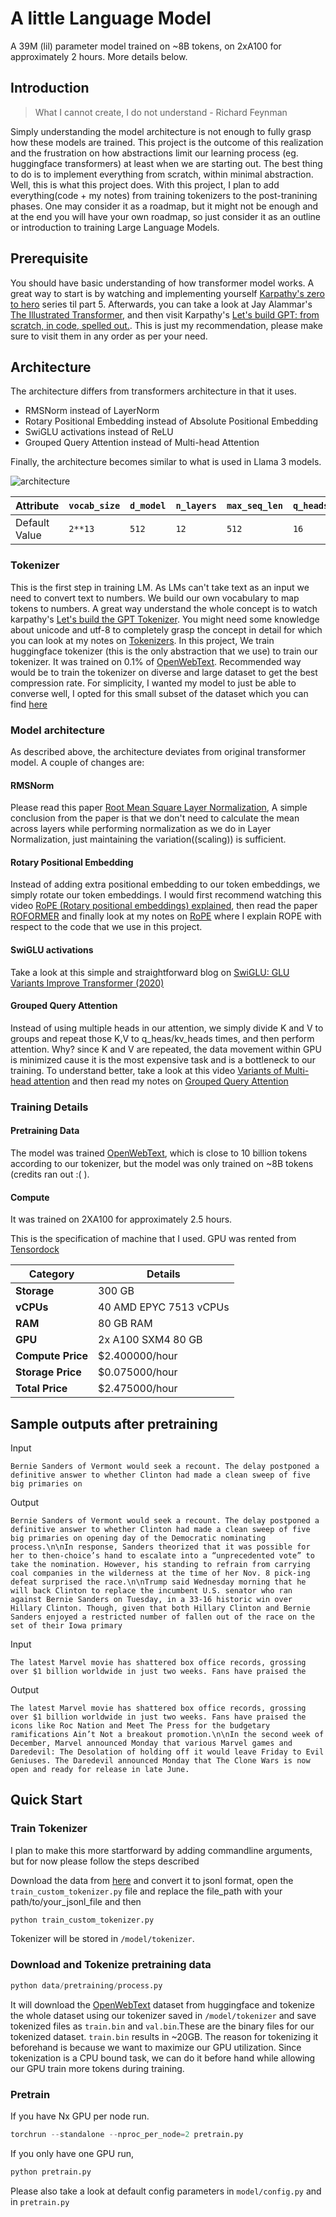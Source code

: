 # A little Language Model

A 39M (lil) parameter model trained on ~8B tokens, on 2xA100 for approximately 2 hours. More details below.

## Introduction

> What I cannot create, I do not understand - Richard Feynman

Simply understanding the model architecture is not enough to fully grasp how these models are trained. This project is the outcome of this realization and the frustration on how abstractions limit our learning process (eg. huggingface transformers) at least when we are starting out. The best thing to do is to implement everything from scratch, within minimal abstraction. Well, this is what this project does. With this project, I plan to add everything(code + my notes) from training tokenizers to the post-tranining phases. One may consider it as a roadmap, but it might not be enough and at the end you will have your own roadmap, so just consider it as an outline or introduction to training Large Language Models.

## Prerequisite

You should have basic understanding of how transformer model works. A great way to start is by watching and implementing yourself [Karpathy's zero to hero](https://www.youtube.com/watch?v=VMj-3S1tku0&list=PLAqhIrjkxbuWI23v9cThsA9GvCAUhRvKZ) series til part 5. Afterwards, you can take a look at Jay Alammar's [The Illustrated Transformer](https://jalammar.github.io/illustrated-transformer/), and then visit Karpathy's [Let's build GPT: from scratch, in code, spelled out.](https://youtu.be/kCc8FmEb1nY?si=ZyI_mMpGKGfUlkFV). This is just my recommendation, please make sure to visit them in any order as per your need.

## Architecture

The architecture differs from transformers architecture in that it uses.

- RMSNorm instead of LayerNorm
- Rotary Positional Embedding instead of Absolute Positional Embedding
- SwiGLU activations instead of ReLU
- Grouped Query Attention instead of Multi-head Attention

Finally, the architecture becomes similar to what is used in Llama 3 models.

![architecture](/misc/lilLM_architecture.png)

| Attribute     | `vocab_size` | `d_model` | `n_layers` | `max_seq_len` | `q_heads` | `kv_heads` | `max_batch_size` |
| ------------- | ------------ | --------- | ---------- | ------------- | --------- | ---------- | ---------------- |
| Default Value | `2**13`      | `512`     | `12`       | `512`         | `16`      | `8`        | `32`             |

### Tokenizer

This is the first step in training LM. As LMs can't take text as an input we need to convert text to numbers. We build our own vocabulary to map tokens to numbers. A great way understand the whole concept is to watch karpathy's [Let's build the GPT Tokenizer](https://www.youtube.com/watch?v=zduSFxRajkE&t=3301s). You might need some knowledge about unicode and utf-8 to completely grasp the concept in detail for which you can look at my notes on [Tokenizers](https://cohlem.github.io/sub-notes/tokenization/). In this project, We train huggingface tokenizer (this is the only abstraction that we use) to train our tokenizer. It was trained on 0.1% of [OpenWebText](https://huggingface.co/datasets/Skylion007/openwebtext). Recommended way would be to train the tokenizer on diverse and large dataset to get the best compression rate. For simplicity, I wanted my model to just be able to converse well, I opted for this small subset of the dataset which you can find [here](https://huggingface.co/datasets/CohleM/openweb-800k)

### Model architecture

As described above, the architecture deviates from original transformer model. A couple of changes are:

#### RMSNorm

Please read this paper [Root Mean Square Layer Normalization](https://arxiv.org/pdf/1910.07467), A simple conclusion from the paper is that we don't need to calculate the mean across layers while performing normalization as we do in Layer Normalization, just maintaining the variation((scaling)) is sufficient.

#### Rotary Positional Embedding

Instead of adding extra positional embedding to our token embeddings, we simply rotate our token embeddings. I would first recommend watching this video [RoPE (Rotary positional embeddings) explained](https://www.youtube.com/watch?v=GQPOtyITy54), then read the paper [ROFORMER](https://arxiv.org/pdf/2104.09864) and finally look at my notes on [RoPE](https://cohlem.github.io/sub-notes/rope/) where I explain ROPE with respect to the code that we use in this project.

#### SwiGLU activations

Take a look at this simple and straightforward blog on [SwiGLU: GLU Variants Improve Transformer (2020)](https://kikaben.com/swiglu-2020/)

#### Grouped Query Attention

Instead of using multiple heads in our attention, we simply divide K and V to groups and repeat those K,V to q_heas/kv_heads times, and then perform attention. Why? since K and V are repeated, the data movement within GPU is minimized cause it is the most expensive task and is a bottleneck to our training. To understand better, take a look at this video [Variants of Multi-head attention](https://www.youtube.com/watch?v=pVP0bu8QA2w) and then read my notes on [Grouped Query Attention](https://cohlem.github.io/sub-notes/kv-cache-gqa/)

### Training Details

#### Pretraining Data

The model was trained [OpenWebText](https://huggingface.co/datasets/Skylion007/openwebtext), which is close to 10 billion tokens according to our tokenizer, but the model was only trained on ~8B tokens (credits ran out :( ).

#### Compute

It was trained on 2XA100 for approximately 2.5 hours.

This is the specification of machine that I used. GPU was rented from [Tensordock](https://www.tensordock.com)

| **Category**      | **Details**            |
| ----------------- | ---------------------- |
| **Storage**       | 300 GB                 |
| **vCPUs**         | 40 AMD EPYC 7513 vCPUs |
| **RAM**           | 80 GB RAM              |
| **GPU**           | 2x A100 SXM4 80 GB     |
| **Compute Price** | $2.400000/hour         |
| **Storage Price** | $0.075000/hour         |
| **Total Price**   | $2.475000/hour         |

## Sample outputs after pretraining

Input

```
Bernie Sanders of Vermont would seek a recount. The delay postponed a definitive answer to whether Clinton had made a clean sweep of five big primaries on
```

Output

```
Bernie Sanders of Vermont would seek a recount. The delay postponed a definitive answer to whether Clinton had made a clean sweep of five big primaries on opening day of the Democratic nominating process.\n\nIn response, Sanders theorized that it was possible for her to then-choice’s hand to escalate into a “unprecedented vote” to take the nomination. However, his standing to refrain from carrying coal companies in the wilderness at the time of her Nov. 8 pick-ing defeat surprised the race.\n\nTrump said Wednesday morning that he will back Clinton to replace the incumbent U.S. senator who ran against Bernie Sanders on Tuesday, in a 33-16 historic win over Hillary Clinton. Though, given that both Hillary Clinton and Bernie Sanders enjoyed a restricted number of fallen out of the race on the set of their Iowa primary
```

Input

```
The latest Marvel movie has shattered box office records, grossing over $1 billion worldwide in just two weeks. Fans have praised the
```

Output

```
The latest Marvel movie has shattered box office records, grossing over $1 billion worldwide in just two weeks. Fans have praised the icons like Roc Nation and Meet The Press for the budgetary ramifications Ain’t Not a breakout promotion.\n\nIn the second week of December, Marvel announced Monday that various Marvel games and Daredevil: The Desolation of holding off it would leave Friday to Evil Geniuses. The Daredevil announced Monday that The Clone Wars is now open and ready for release in late June.
```

## Quick Start

### Train Tokenizer

I plan to make this more startforward by adding commandline arguments, but for now please follow the steps described

Download the data from [here](https://huggingface.co/datasets/CohleM/openweb-800k) and convert it to jsonl format, open the `train_custom_tokenizer.py` file and replace the file_path with your path/to/your_jsonl_file and then

```python
python train_custom_tokenizer.py
```

Tokenizer will be stored in `/model/tokenizer`.

### Download and Tokenize pretraining data

```python
python data/pretraining/process.py
```

It will download the [OpenWebText](https://huggingface.co/datasets/Skylion007/openwebtext) dataset from huggingface and tokenize the whole dataset using our tokenizer saved in `/model/tokenizer` and save tokenized files as `train.bin` and `val.bin`.These are the binary files for our tokenized dataset. `train.bin` results in ~20GB. The reason for tokenizing it beforehand is because we want to maximize our GPU utilization. Since tokenization is a CPU bound task, we can do it before hand while allowing our GPU train more tokens during training.

### Pretrain

If you have Nx GPU per node run.

```python
torchrun --standalone --nproc_per_node=2 pretrain.py
```

If you only have one GPU run,

```python
python pretrain.py
```

Please also take a look at default config parameters in `model/config.py` and in `pretrain.py`
